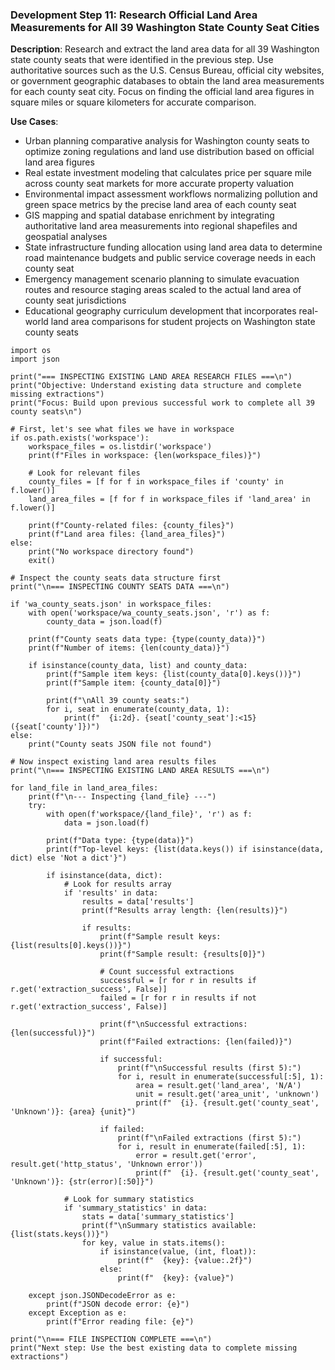 ### Development Step 11: Research Official Land Area Measurements for All 39 Washington State County Seat Cities

**Description**: Research and extract the land area data for all 39 Washington state county seats that were identified in the previous step. Use authoritative sources such as the U.S. Census Bureau, official city websites, or government geographic databases to obtain the land area measurements for each county seat city. Focus on finding the official land area figures in square miles or square kilometers for accurate comparison.

**Use Cases**:
- Urban planning comparative analysis for Washington county seats to optimize zoning regulations and land use distribution based on official land area figures
- Real estate investment modeling that calculates price per square mile across county seat markets for more accurate property valuation
- Environmental impact assessment workflows normalizing pollution and green space metrics by the precise land area of each county seat
- GIS mapping and spatial database enrichment by integrating authoritative land area measurements into regional shapefiles and geospatial analyses
- State infrastructure funding allocation using land area data to determine road maintenance budgets and public service coverage needs in each county seat
- Emergency management scenario planning to simulate evacuation routes and resource staging areas scaled to the actual land area of county seat jurisdictions
- Educational geography curriculum development that incorporates real-world land area comparisons for student projects on Washington state county seats

```
import os
import json

print("=== INSPECTING EXISTING LAND AREA RESEARCH FILES ===\n")
print("Objective: Understand existing data structure and complete missing extractions")
print("Focus: Build upon previous successful work to complete all 39 county seats\n")

# First, let's see what files we have in workspace
if os.path.exists('workspace'):
    workspace_files = os.listdir('workspace')
    print(f"Files in workspace: {len(workspace_files)}")
    
    # Look for relevant files
    county_files = [f for f in workspace_files if 'county' in f.lower()]
    land_area_files = [f for f in workspace_files if 'land_area' in f.lower()]
    
    print(f"County-related files: {county_files}")
    print(f"Land area files: {land_area_files}")
else:
    print("No workspace directory found")
    exit()

# Inspect the county seats data structure first
print("\n=== INSPECTING COUNTY SEATS DATA ===\n")

if 'wa_county_seats.json' in workspace_files:
    with open('workspace/wa_county_seats.json', 'r') as f:
        county_data = json.load(f)
    
    print(f"County seats data type: {type(county_data)}")
    print(f"Number of items: {len(county_data)}")
    
    if isinstance(county_data, list) and county_data:
        print(f"Sample item keys: {list(county_data[0].keys())}")
        print(f"Sample item: {county_data[0]}")
        
        print(f"\nAll 39 county seats:")
        for i, seat in enumerate(county_data, 1):
            print(f"  {i:2d}. {seat['county_seat']:<15} ({seat['county']})")
else:
    print("County seats JSON file not found")

# Now inspect existing land area results files
print("\n=== INSPECTING EXISTING LAND AREA RESULTS ===\n")

for land_file in land_area_files:
    print(f"\n--- Inspecting {land_file} ---")
    try:
        with open(f'workspace/{land_file}', 'r') as f:
            data = json.load(f)
        
        print(f"Data type: {type(data)}")
        print(f"Top-level keys: {list(data.keys()) if isinstance(data, dict) else 'Not a dict'}")
        
        if isinstance(data, dict):
            # Look for results array
            if 'results' in data:
                results = data['results']
                print(f"Results array length: {len(results)}")
                
                if results:
                    print(f"Sample result keys: {list(results[0].keys())}")
                    print(f"Sample result: {results[0]}")
                    
                    # Count successful extractions
                    successful = [r for r in results if r.get('extraction_success', False)]
                    failed = [r for r in results if not r.get('extraction_success', False)]
                    
                    print(f"\nSuccessful extractions: {len(successful)}")
                    print(f"Failed extractions: {len(failed)}")
                    
                    if successful:
                        print(f"\nSuccessful results (first 5):")
                        for i, result in enumerate(successful[:5], 1):
                            area = result.get('land_area', 'N/A')
                            unit = result.get('area_unit', 'unknown')
                            print(f"  {i}. {result.get('county_seat', 'Unknown')}: {area} {unit}")
                    
                    if failed:
                        print(f"\nFailed extractions (first 5):")
                        for i, result in enumerate(failed[:5], 1):
                            error = result.get('error', result.get('http_status', 'Unknown error'))
                            print(f"  {i}. {result.get('county_seat', 'Unknown')}: {str(error)[:50]}")
            
            # Look for summary statistics
            if 'summary_statistics' in data:
                stats = data['summary_statistics']
                print(f"\nSummary statistics available: {list(stats.keys())}")
                for key, value in stats.items():
                    if isinstance(value, (int, float)):
                        print(f"  {key}: {value:.2f}")
                    else:
                        print(f"  {key}: {value}")
                        
    except json.JSONDecodeError as e:
        print(f"JSON decode error: {e}")
    except Exception as e:
        print(f"Error reading file: {e}")

print("\n=== FILE INSPECTION COMPLETE ===\n")
print("Next step: Use the best existing data to complete missing extractions")
```
